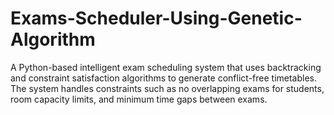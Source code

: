 # Exams-Scheduler-Using-Genetic-Algorithm
A Python-based intelligent exam scheduling system that uses backtracking and constraint satisfaction algorithms to generate conflict-free timetables. The system handles constraints such as no overlapping exams for students, room capacity limits, and minimum time gaps between exams.
